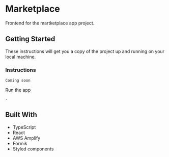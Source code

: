 # Marketplace

Frontend for the martketplace app project.

## Getting Started

These instructions will get you a copy of the project up and running on your local machine.

### Instructions

```
Coming soon
```

Run the app

```
-
```

## Built With

- TypeScript
- React
- AWS Amplify
- Formik
- Styled components
